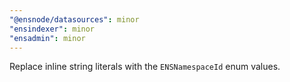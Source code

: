 ```yaml
---
"@ensnode/datasources": minor
"ensindexer": minor
"ensadmin": minor
---
```


Replace inline string literals with the `ENSNamespaceId` enum values.
